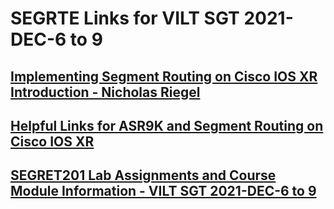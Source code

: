 # SEGRTE Links for VILT SGT 2021-DEC-6 to 9
## [Implementing Segment Routing on Cisco IOS XR Introduction - Nicholas Riegel](https://docs.google.com/presentation/d/1APWPvkudW1HiEAT-FTe_lEcssnkEk7jE8FuuMVAfhyM/edit?usp=sharing)
## [Helpful Links for ASR9K and Segment Routing on Cisco IOS XR](https://docs.google.com/document/d/1RFZEV2qxnsR05hWsKrO9dyimbteiWZRqAUyQdQ4PqZE/edit?usp=sharing)
## [SEGRET201 Lab Assignments and Course Module Information - VILT SGT 2021-DEC-6 to 9](https://docs.google.com/spreadsheets/d/1ZODrgJ7Otfh3NWqjKVwz1UptBDyMDeVKszNX1GHv6b4/edit?usp=sharing)
